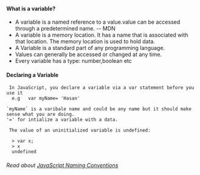 #### What is a variable?

- A variable is a named reference to a value.value can be accessed through a predetermined name. -- MDN 
- A variable is a memory location. It has a name that is associated with that location. The memory location is used to hold data.
- A Variable is a standard part of any programming language.
- Values can generally be accessed or changed at any time.
- Every variable has a type: number,boolean etc

#### Declaring a Variable
     In JavaScript, you declare a variable via a var statement before you use it
      e.g   var myName= 'Hasan' 
      
    `myName` is a varibale name and could be any name but it should make sense what you are doing.
    '=' for intialize a variable with a data.

     The value of an uninitialized variable is undefined:

      > var x;
      > x
      undefined
      
 ###### Read about [JavaScript Naming Conventions](https://www.robinwieruch.de/javascript-naming-conventions)
